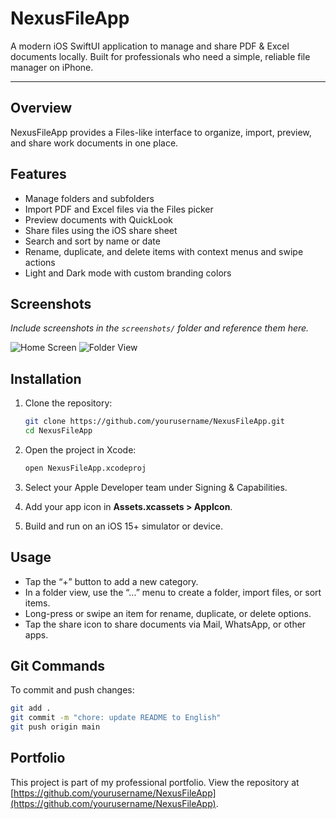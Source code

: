 # NexusFileApp

A modern iOS SwiftUI application to manage and share PDF & Excel documents locally. Built for professionals who need a simple, reliable file manager on iPhone.

---

## Overview

NexusFileApp provides a Files-like interface to organize, import, preview, and share work documents in one place.

## Features

* Manage folders and subfolders
* Import PDF and Excel files via the Files picker
* Preview documents with QuickLook
* Share files using the iOS share sheet
* Search and sort by name or date
* Rename, duplicate, and delete items with context menus and swipe actions
* Light and Dark mode with custom branding colors

## Screenshots

*Include screenshots in the `screenshots/` folder and reference them here.*

![Home Screen](./screenshots/home.png)
![Folder View](./screenshots/folder.png)

## Installation

1. Clone the repository:

   ```bash
   git clone https://github.com/yourusername/NexusFileApp.git
   cd NexusFileApp
   ```
2. Open the project in Xcode:

   ```bash
   open NexusFileApp.xcodeproj
   ```
3. Select your Apple Developer team under Signing & Capabilities.
4. Add your app icon in **Assets.xcassets > AppIcon**.
5. Build and run on an iOS 15+ simulator or device.

## Usage

* Tap the “+” button to add a new category.
* In a folder view, use the “...” menu to create a folder, import files, or sort items.
* Long-press or swipe an item for rename, duplicate, or delete options.
* Tap the share icon to share documents via Mail, WhatsApp, or other apps.

## Git Commands

To commit and push changes:

```bash
git add .
git commit -m "chore: update README to English"
git push origin main
```

## Portfolio

This project is part of my professional portfolio. View the repository at [https://github.com/yourusername/NexusFileApp](https://github.com/yourusername/NexusFileApp).
